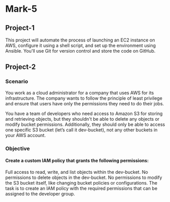 # Mark-5

## Project-1
This project will automate the process of launching an EC2 instance on AWS, configure it using a shell script, and set up the environment using Ansible. You'll use Git for version control and store the code on GitHub.

## Project-2
### Scenario
You work as a cloud administrator for a company that uses AWS for its infrastructure. The company wants to follow the principle of least privilege and ensure that users have only the permissions they need to do their jobs.

You have a team of developers who need access to Amazon S3 for storing and retrieving objects, but they shouldn't be able to delete any objects or modify bucket permissions. Additionally, they should only be able to access one specific S3 bucket (let’s call it dev-bucket), not any other buckets in your AWS account.

### Objective
#### Create a custom IAM policy that grants the following permissions:

Full access to read, write, and list objects within the dev-bucket.
No permissions to delete objects in the dev-bucket.
No permissions to modify the S3 bucket itself, like changing bucket policies or configurations.
The task is to create an IAM policy with the required permissions that can be assigned to the developer group.

